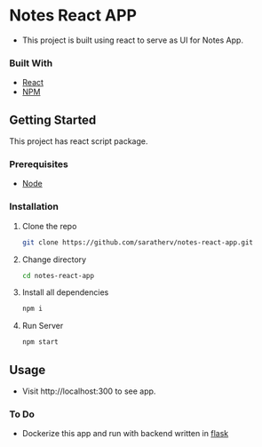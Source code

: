 # Notes React APP
- This project is built using react to serve as UI for Notes App.


### Built With
* [React](https://react.dev/)
* [NPM](https://www.npmjs.com/)


## Getting Started

This project has react script package.

### Prerequisites
* [Node](https://nodejs.org/en/download/current)


### Installation

1. Clone the repo
   ```sh
   git clone https://github.com/saratherv/notes-react-app.git
   ```
2. Change directory
    ```sh
    cd notes-react-app
    ```
3. Install all dependencies
   ```sh
   npm i
   ```
4. Run Server
   ```sh
   npm start
   ```
   
## Usage

- Visit http://localhost:300 to see app.

### To Do
- Dockerize this app and run with backend written in [flask](https://github.com/saratherv/notes)
